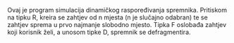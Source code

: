 Ovaj je program simulacija dinamičkog raspoređivanja spremnika. Pritiskom na tipku R, kreira se zahtjev od n mjesta (n je slučajno odabran) te se zahtjev sprema u prvo najmanje slobodno mjesto. Tipka F oslobađa zahtjev koji korisnik želi, a unosom tipke D, spremnik se defragmentira.
